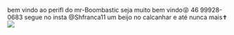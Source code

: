 bem vindo ao perifl do mr-Boombastic
seja muito bem vindo😝
46 99928-0683
segue no insta @Shfranca11
um beijo no calcanhar e até nunca mais✝️
![](https://media1.tenor.com/m/K0sXT6zFVo0AAAAd/biggie-cheese.gif)
